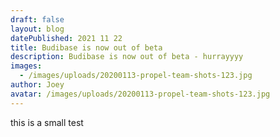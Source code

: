 ```yaml
---
draft: false
layout: blog
datePublished: 2021 11 22
title: Budibase is now out of beta
description: Budibase is now out of beta - hurrayyyy
images:
  - /images/uploads/20200113-propel-team-shots-123.jpg
author: Joey
avatar: /images/uploads/20200113-propel-team-shots-123.jpg
---
```

this is a small test